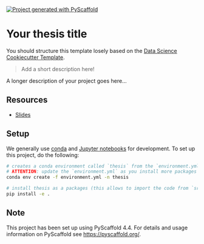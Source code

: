<!-- These are examples of badges you might want to add to your README:
     please update the URLs accordingly

[![Built Status](https://api.cirrus-ci.com/github/<USER>/thesis.svg?branch=main)](https://cirrus-ci.com/github/<USER>/thesis)
[![ReadTheDocs](https://readthedocs.org/projects/thesis/badge/?version=latest)](https://thesis.readthedocs.io/en/stable/)
[![Coveralls](https://img.shields.io/coveralls/github/<USER>/thesis/main.svg)](https://coveralls.io/r/<USER>/thesis)
[![PyPI-Server](https://img.shields.io/pypi/v/thesis.svg)](https://pypi.org/project/thesis/)
[![Conda-Forge](https://img.shields.io/conda/vn/conda-forge/thesis.svg)](https://anaconda.org/conda-forge/thesis)
[![Monthly Downloads](https://pepy.tech/badge/thesis/month)](https://pepy.tech/project/thesis)
[![Twitter](https://img.shields.io/twitter/url/http/shields.io.svg?style=social&label=Twitter)](https://twitter.com/thesis)
-->

[![Project generated with PyScaffold](https://img.shields.io/badge/-PyScaffold-005CA0?logo=pyscaffold)](https://pyscaffold.org/)

# Your thesis title

You should structure this template losely based on the [Data Science Cookiecutter Template](https://drivendata.github.io/cookiecutter-data-science/).

> Add a short description here!

A longer description of your project goes here...

## Resources

- [Slides]()

## Setup

We generally use [conda](https://docs.conda.io/en/latest/miniconda.html) and [Jupyter notebooks](https://jupyter.org/) for development.
To set up this project, do the following:

```bash
# creates a conda environment called `thesis` from the `environment.yml` file
# ATTENTION: update the `environment.yml` as you install more packages
conda env create -f environment.yml -n thesis

# install thesis as a packages (this allows to import the code from `src` as a package called `thesis`)
pip install -e .
```

<!-- pyscaffold-notes -->

## Note

This project has been set up using PyScaffold 4.4. For details and usage
information on PyScaffold see https://pyscaffold.org/.
